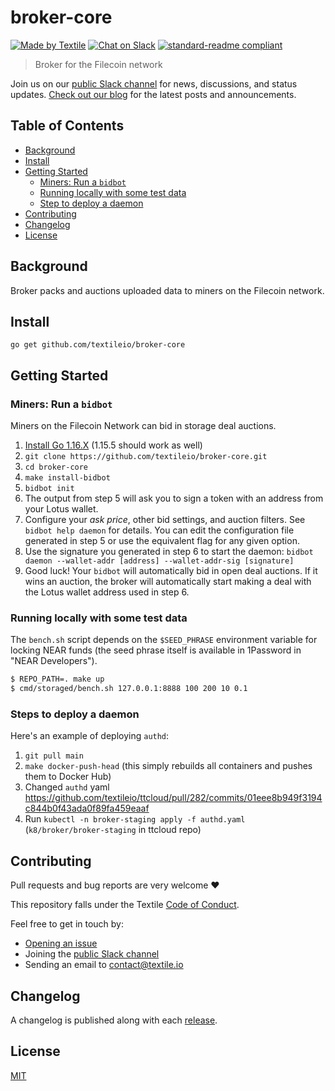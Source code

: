# broker-core

[![Made by Textile](https://img.shields.io/badge/made%20by-Textile-informational.svg)](https://textile.io)
[![Chat on Slack](https://img.shields.io/badge/slack-slack.textile.io-informational.svg)](https://slack.textile.io)
[![standard-readme compliant](https://img.shields.io/badge/readme%20style-standard-brightgreen.svg)](https://github.com/RichardLitt/standard-readme)

> Broker for the Filecoin network

Join us on our [public Slack channel](https://slack.textile.io/) for news, discussions, and status updates. [Check out our blog](https://blog.textile.io/) for the latest posts and announcements.

## Table of Contents

- [Background](#background)
- [Install](#install)
- [Getting Started](#getting-started)
  - [Miners: Run a `bidbot`](#miners-run-a-bidbot)
  - [Running locally with some test data](#running-locally-with-some-test-data)
  - [Step to deploy a daemon](#steps-to-deploy-a-daemon)
- [Contributing](#contributing)
- [Changelog](#changelog)
- [License](#license)

## Background

Broker packs and auctions uploaded data to miners on the Filecoin network.

## Install

```
go get github.com/textileio/broker-core
```

## Getting Started

### Miners: Run a `bidbot`

Miners on the Filecoin Network can bid in storage deal auctions.

1. [Install Go 1.16.X](https://golang.org/doc/install) (1.15.5 should work as well)
2. `git clone https://github.com/textileio/broker-core.git`
3. `cd broker-core`
4. `make install-bidbot`
5. `bidbot init`
6. The output from step 5 will ask you to sign a token with an address from your Lotus wallet.
7. Configure your _ask price_, other bid settings, and auction filters. See `bidbot help daemon` for details. You can edit the configuration file generated in step 5 or use the equivalent flag for any given option.
8. Use the signature you generated in step 6 to start the daemon: `bidbot daemon --wallet-addr [address] --wallet-addr-sig [signature]`
9. Good luck! Your `bidbot` will automatically bid in open deal auctions. If it wins an auction, the broker will automatically start making a deal with the Lotus wallet address used in step 6.   

### Running locally with some test data

The `bench.sh` script depends on the `$SEED_PHRASE` environment variable for locking NEAR funds (the seed phrase itself is available in 1Password in "NEAR Developers").

```bash
$ REPO_PATH=. make up
$ cmd/storaged/bench.sh 127.0.0.1:8888 100 200 10 0.1
```

### Steps to deploy a daemon

Here's an example of deploying `authd`:

1. `git pull main`
2. `make docker-push-head` (this simply rebuilds all containers and pushes them to Docker Hub)
3. Changed `authd` yaml https://github.com/textileio/ttcloud/pull/282/commits/01eee8b949f3194c844b0f43ada0f89fa459eaaf
4. Run `kubectl -n broker-staging apply -f authd.yaml`  (`k8/broker/broker-staging` in ttcloud repo)

## Contributing

Pull requests and bug reports are very welcome ❤️

This repository falls under the Textile [Code of Conduct](./CODE_OF_CONDUCT.md).

Feel free to get in touch by:
-   [Opening an issue](https://github.com/textileio/broker-core/issues/new)
-   Joining the [public Slack channel](https://slack.textile.io/)
-   Sending an email to contact@textile.io

## Changelog

A changelog is published along with each [release](https://github.com/textileio/broker-core/releases).

## License

[MIT](LICENSE)
